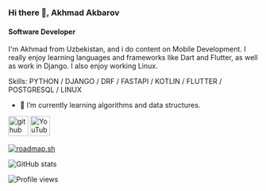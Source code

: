### Hi there 👋, Akhmad Akbarov
#### Software Developer
I'm Akhmad from Uzbekistan, and i do content on Mobile Development. I really enjoy learning languages and frameworks like Dart and Flutter, as well as work in Django. I also enjoy working Linux.

Skills: PYTHON / DJANGO / DRF / FASTAPI / KOTLIN / FLUTTER / POSTGRESQL / LINUX

- 🌱 I’m currently learning algorithms and data structures. 


[<img src='https://cdn.jsdelivr.net/npm/simple-icons@3.0.1/icons/github.svg' alt='github' height='40'>](https://github.com/akhmadjonakbarov)  [<img src='https://cdn.jsdelivr.net/npm/simple-icons@3.0.1/icons/youtube.svg' alt='YouTube' height='40'>](https://www.youtube.com/channel/UCI99Tip1a09X7Ni6XP1iXng)  

[![roadmap.sh](https://roadmap.sh/card/wide/643b711ee2725773748e9fb6?variant=dark)](https://roadmap.sh)

![GitHub stats](https://github-readme-stats.vercel.app/api?username=akhmadjonakbarov&show_icons=true)  

![Profile views](https://gpvc.arturio.dev/akhmadjonakbarov)  
